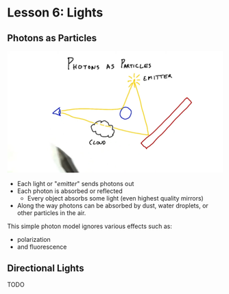 # Lesson 6: Lights

## Photons as Particles

![Photons as Particles](./img/photons-as-particles.png)

* Each light or "*emitter*" sends photons out
* Each photon is absorbed or reflected
  * Every object absorbs some light (even highest quality mirrors)
* Along the way photons can be absorbed by dust, water droplets, or other particles in the air.

This simple photon model ignores various effects such as:

* polarization
* and fluorescence

## Directional Lights

TODO
